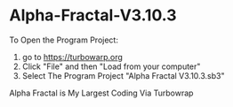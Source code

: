 # Alpha-Fractal-V3.10.3

To Open the Program Project:
1. go to https://turbowarp.org
2. Click "File" and then "Load from your computer"
3. Select The Program Project "Alpha Fractal V3.10.3.sb3"

Alpha Fractal is My Largest Coding Via Turbowrap
